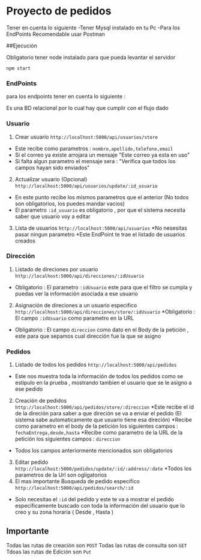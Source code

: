 # Proyecto de pedidos
Tener en cuenta lo siguiente 
-Tener Mysql instalado en tu Pc
-Para los EndPoints Recomendable usar Postman

##Ejecución

Obligatorio tener node instalado para que pueda levantar el servidor 
```
npm start
```

### EndPoints
para los endpoints tener en cuenta lo siguiente : 

Es una BD relacional por lo cual hay que cumplir con el flujo dado 

### Usuario
1) Crear usuario 
`http://localhost:5000/api/usuarios/store`
  * Este recibe como parametros :  `nombre,apellido,telefono,email`
  * Si el correo ya existe arrojara un mensaje "Este correo ya esta en uso"
  * Si falta algun parametro el mensaje sera : "Verifica que todos los campos hayan sido enviados"
2) Actualizar usuario (Opcional) 
`http://localhost:5000/api/usuarios/update/:id_usuario`
  * En este punto recibe los mismos parametros que el anterior (No todos son obligatorios, los puedes mandar vacios)
  * El parametro `:id_usuario` es obligatorio , por que el sistema necesita saber que usuario voy a editar
3) Lista de usuarios 
`http://localhost:5000/api/usuarios`
  *No nesesitas pasar ningun parametro 
  *Este EndPoint te trae el listado de usuarios creados
### Dirección 

1) Listado de direciones por usuario
`http://localhost:5000/api/direcciones/:idUsuario`
 * Obligatorio : El parametro `:idUsuario` este para que el filtro se cumpla y puedas ver la información asociada a ese usuario 

2) Asignación de direciones a un usuario especifico
`http://localhost:5000/api/direcciones/store/:idUsuario`
 *Obligatorio : El campo `:idUsuario` como parametro en la URL 
 * Obligatorio : El campo `direccion` como dato en el Body de la petición , este para que sepamos cual dirección fue la que se asigno 
 
 ### Pedidos
 1) Listado de todos los pedidos
 `http://localhost:5000/api/pedidos`
  * Este nos muestra toda la información de todos los pedidos como se estipulo en la prueba , mostrando tambien el usuario que se le asigno a ese pedido 
2) Creación de pedidos
 `http://localhost:5000/api/pedidos/store/:direccion`
  *Este recibe el id de la direción  para saber a que direción se va a enviar el pedido (El sistema sabe automaticamente que usuario tiene esa direción)
  *Recibe como parametro en el body de la petición los siguientes campos : `fechaEntrega,desde,hasta`
  *Recibe como parametro de la URL  de la petición los siguientes campos :  `direccion `
  * Todos los campos anteriormente mencionados  son obligatorios
3) Editar pedido 
 `http://localhost:5000/pedidos/update/:id/:address/:date`
  *Todos los parametros de la Url  son ogligatorios
4) El mas importante Busqueda de pedido especifico 
 `http://localhost:5000/api/pedidos/search/:id`
 * Solo necesitas el `:id` del pedido y este te va a mostrar el pedido especificamente  buscado con toda la información del usuario que lo creo y su zona horaria ( Desde , Hasta )


## Importante 
Todas las rutas de creación son  `POST`
Todas las rutas de consulta son `GET`
Tdoas las rutas de Edición son `Put `
